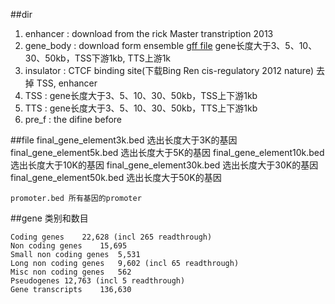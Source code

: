 



##dir
1. enhancer : download from the rick Master transtription 2013 
2. gene_body : download form ensemble [gff file](ftp://ftp.ensembl.org/pub/release-93/gtf/mus_musculus/Mus_musculus.GRCm38.93.gtf.gz) gene长度大于3、5、10、30、50kb，TSS下游1kb, TTS上游1k
3. insulator : CTCF binding site(下载Bing Ren cis-regulatory 2012 nature) 去掉 TSS, enhancer
4. TSS : gene长度大于3、5、10、30、50kb，TSS上下游1kb
5. TTS : gene长度大于3、5、10、30、50kb，TTS上下游1kb
6. pre_f : the difine before

##file
	final_gene_element3k.bed 选出长度大于3K的基因
	final_gene_element5k.bed 选出长度大于5K的基因 
	final_gene_element10k.bed 选出长度大于10K的基因
	final_gene_element30k.bed 选出长度大于30K的基因
	final_gene_element50k.bed 选出长度大于50K的基因

	promoter.bed 所有基因的promoter

##gene 类别和数目

	Coding genes	22,628 (incl 265 readthrough)
	Non coding genes	15,695
	Small non coding genes	5,531
	Long non coding genes	9,602 (incl 65 readthrough)
	Misc non coding genes	562
	Pseudogenes	12,763 (incl 5 readthrough)
	Gene transcripts	136,630

